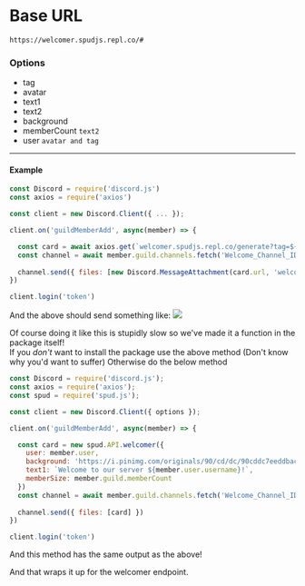 # Base URL
```
https://welcomer.spudjs.repl.co/#
```

### Options
- tag
- avatar
- text1
- text2
- background
- memberCount `text2`
- user `avatar and tag`
---
#### Example
```js
const Discord = require('discord.js')
const axios = require('axios')

const client = new Discord.Client({ ... });

client.on('guildMemberAdd', async(member) => {

  const card = await axios.get(`welcomer.spudjs.repl.co/generate?tag=${member.user.tag}&avatar=${member.user.displayAvatarURL({ format: 'png' })}&background=https://i.pinimg.com/originals/90/cd/dc/90cddc7eeddbac6b17b4e25674e9e971.jpg`);
  const channel = await member.guild.channels.fetch('Welcome_Channel_ID');
  
  channel.send({ files: [new Discord.MessageAttachment(card.url, 'welcomer.png')] })
})

client.login('token')
```
And the above should send something like:
![](https://welcomer.spudjs.repl.co/generate?tag=</Keita>&background=https://i.pinimg.com/originals/90/cd/dc/90cddc7eeddbac6b17b4e25674e9e971.jpg&avatar=https://cdn.discordapp.com/avatars/814179005515038720/569c2e33f4d3ecbce6008474cc6c6122.png&text1=Welcome%20to%20our%20server%20%3C/Keita%3E&text2=Member%20%2310)

Of course doing it like this is stupidly slow so we've made it a function in the package itself!<br>
If you *don't* want to install the package use the above method (Don't know why you'd want to suffer) Otherwise do the below method

```js
const Discord = require('discord.js');
const axios = require('axios');
const spud = require('spud.js');

const client = new Discord.Client({ options });

client.on('guildMemberAdd', async(member) => {

  const card = new spud.API.welcomer({
    user: member.user,
    background: 'https://i.pinimg.com/originals/90/cd/dc/90cddc7eeddbac6b17b4e25674e9e971.jpg',
    text1: `Welcome to our server ${member.user.username}!`,
    memberSize: member.guild.memberCount
  })
  const channel = await member.guild.channels.fetch('Welcome_Channel_ID');
  
  channel.send({ files: [card] })
})

client.login('token')
```
And this method has the same output as the above!

And that wraps it up for the welcomer endpoint.



